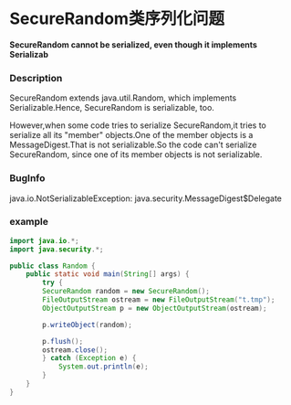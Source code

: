 # SecureRandom类序列化问题

**SecureRandom cannot be serialized, even though it implements Serializab**

### Description

SecureRandom extends java.util.Random, which implements Serializable.Hence, SecureRandom is serializable, too.

However,when some code tries to serialize SecureRandom,it tries to serialize all its "member" objects.One of the member objects is a MessageDigest.That is not serializable.So the code can't serialize SecureRandom, since one of its member objects is not serializable.

### BugInfo

java.io.NotSerializableException: java.security.MessageDigest$Delegate

### example

~~~java
import java.io.*;
import java.security.*;

public class Random {
    public static void main(String[] args) {
		try {
		SecureRandom random = new SecureRandom();
		FileOutputStream ostream = new FileOutputStream("t.tmp");
		ObjectOutputStream p = new ObjectOutputStream(ostream);

		p.writeObject(random);

		p.flush();
		ostream.close();
		} catch (Exception e) {
			System.out.println(e);
		}
    }
}
~~~

